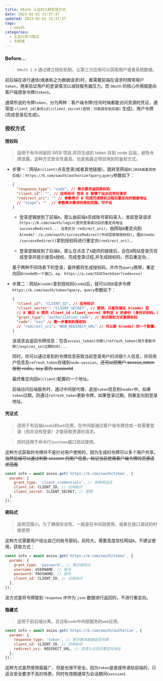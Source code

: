 ```yaml
---
title: OAuth 认证的几种实现方式
date: 2023-02-01 15:37:37
updated: 2023-02-01 15:37:37
tags:
  - oauth
categories:
  - 土豆の学习笔记
  - 大前端
---
```


### Before...

> `OAuth 2.0` 通过建立授权机制，让第三方应用可以获取用户或者系统数据。

前后端在进行通信(或者称之为数据请求)时，都需要前端在请求时携带用户 `token`，用来验证用户的登录情况以减轻服务器压力。而 `OAuth` 的核心作用就是向客户端颁发令牌(`token`)。

通常所说的令牌`token`，分为两种：客户端令牌(任何时候都能访问资源的凭证，通常由 `client_id(身份id)/client_secret(密钥：只能保存到后端)` 生成)、用户令牌(完成登录后生成)。

<!-- more -->

### 授权方式

#### 授权码

> 适用于有中间层的 WEB 项目,并将生成的 token 存到 node 后端，避免令牌泄露。这种方式安全性最高，也是我最近项目用到的鉴权方式。

- 步骤一：网站`A(client)`点击登录(或者其他链接)，跳转至网站`B(JAVA或者其他后端)：https://b.com/oauth/authorize?query`,`query`参数如下：

  ```json
  {
    "response_type": "code", // 表示要求返回授权码
    "client_id": "", // 应用标识 告诉 B 是哪个站点应用在请求
    "redirect_uri": "" // 参数表示 B 完成完成授权过程后重定向的链接地址
    // "scope": ""  // 参数表示要求的授权范围，可不设
  }
  ```

  - 登录逻辑放到了前端`A`，那么由前端`A`完成账号密码录入，发起登录请求`https://b.com/oauth/login(提供登录成功后的重定向地址 successRedirect... 注意区分 redirect_uri)`，由网站`B`重定向到`A(node)：/a.com/oauth/successRedirect(中间层获取授权码)`，由`A(node: /successRedirect)`拿到授权码进行重定向`(redirect_uri)`...

  - 登录逻辑放到了后端`B`，那么在点击了`A`提供的链接后，会在`B`网站登录页完成登录并提示接受`A`授权，完成登录过程,并生成授权码，然后重定向...

  基于两种不同场景下的登录，最终都将生成授权码，并作为`query`携带，重定向回`A(node的一个接口，eg. https://a.com/SSOCheckUser?code=xxx)`

- 步骤二：网站`A(node)`拿到授权码(`code`)后，就可以向`B`请求令牌 `https://b.com/oauth/token?query`，`query`参数如下：

  ```json
  {
    "client_id": "CLIENT_ID", // 应用标识
    "client_secret": "CLIENT_SECRET", // 密钥，只能存储在 A(node) 层
    // B 通过 A 提供 client_id client_secret 来判定 A 的身份 (身份识别码，这个通常是会备案到网站 B)
    "grant_type": "authorization_code", // 标识授权方式是授权码
    "code": "xxx" // 第一步拿到的授权码
    // "redirect_uri": "WEB_REDIRECT_URL" // 可以是 A(node) 的一个配置，比如跳转到 A(client) 的首页
  }
  ```

  该请求会返回令牌信息：包含`access_token(令牌)/refresh_token(用于更新令牌)/expires_in(过期时间)...`

  同时，你可以通过拿到的令牌信息获取当前登录用户的详细个人信息，并将用户信息及`refresh_token`存储到`node:session`。~~还可以把用户 access_token 存到 redis，key 即为 sessionId~~

  最终重定向回`A(client)`配置的一个地址。

  前端访问后端服务时，通过中间层代理，追加`token`信息到`header`中，如果`token`过期，则通过`refresh_token`更新令牌，如果登录过期，则重定向到登录地址。

#### 凭证式

> 适用于有后端(`node`)的`web`应用，在中间层通过客户端令牌完成一些需要登录（但并没有登录）才能获取资源的请求。

> 同时适用于命令行/`postman`接口测试使用。

这种方式获取的令牌并不是针对用户使用的，因为生成的令牌可以多个用户共享。~~当然后端可以通过判断 session 的用户信息，标记当前使用客户端令牌的资源请求范围~~

```javascript
const info = await axios.get(`https://b.com/oauth/token`, {
  params: {
    grant_type: 'client_credentials', // 采用凭证式
    client_id: CLIENT_ID, // 应用标识
    client_secret: CLIENT_SECRET, // 密钥
  },
});
```

#### 密码式

> 适用范围小。为了确保安全性，一般是在中间层使用，或者在接口调试的时候使用

这种方式需要用户给出自己的账号密码，风险大，需要高度信任网站`B`，不建议使用。获取方式：

```javascript
const info = await axios.get(`https://b.com/oauth/token`, {
  params: {
    grant_type: 'password', // 表示密码式
    username: USERNAME, // 账号
    password: PASSWORD, // 密码
    client_id: CLIENT_ID, // 应用标识
  },
});
```

该方式是将令牌放到 `response` 中作为 `json` 数据进行返回的，不进行重定向。

#### 隐藏式

> 适用于前后端分离，且没有`node`中间层服务的`web`应用。

```javascript
const info = await axios.get(`https://b.com/oauth/authorize`, {
  params: {
    response_type: 'token', // 表示要求直接返回令牌
    client_id: CLIENT_ID, // 应用标识
    redirect_uri: REDIRECT_URL, // 完成认证后的重定向地址
  },
});
```

这种方式虽然使用面最广，但是也很不安全，因为`token`是直接传递给前端的，只适合安全要求不高的场景，同时有效期通常为会话期间(`session`).

